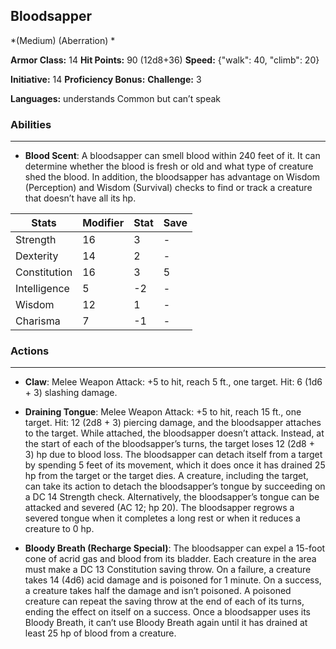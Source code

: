 ## Bloodsapper
*(Medium) (Aberration) *

**Armor Class:** 14
**Hit Points:** 90 (12d8+36)
**Speed:** {"walk": 40, "climb": 20}

**Initiative:** 14
**Proficiency Bonus:**
**Challenge:** 3

**Languages:** understands Common but can’t speak

### Abilities
 --- 
- **Blood Scent**: A bloodsapper can smell blood within 240 feet of it. It can determine whether the blood is fresh or old and what type of creature shed the blood. In addition, the bloodsapper has advantage on Wisdom (Perception) and Wisdom (Survival) checks to find or track a creature that doesn’t have all its hp.



| Stats | Modifier | Stat | Save
| ---- | ---- | ---- | ---- |
| Strength | 16 | 3 | - |
| Dexterity | 14 | 2 | - |
| Constitution | 16 | 3 | 5 |
| Intelligence | 5 | -2 | - |
| Wisdom | 12 | 1 | - |
| Charisma | 7 | -1 | - |

### Actions
 --- 
- **Claw**: Melee Weapon Attack: +5 to hit, reach 5 ft., one target. Hit: 6 (1d6 + 3) slashing damage.

- **Draining Tongue**: Melee Weapon Attack: +5 to hit, reach 15 ft., one target. Hit: 12 (2d8 + 3) piercing damage, and the bloodsapper attaches to the target. While attached, the bloodsapper doesn’t attack. Instead, at the start of each of the bloodsapper’s turns, the target loses 12 (2d8 + 3) hp due to blood loss. The bloodsapper can detach itself from a target by spending 5 feet of its movement, which it does once it has drained 25 hp from the target or the target dies. A creature, including the target, can take its action to detach the bloodsapper’s tongue by succeeding on a DC 14 Strength check. Alternatively, the bloodsapper’s tongue can be attacked and severed (AC 12; hp 20). The bloodsapper regrows a severed tongue when it completes a long rest or when it reduces a creature to 0 hp.

- **Bloody Breath (Recharge Special)**: The bloodsapper can expel a 15-foot cone of acrid gas and blood from its bladder. Each creature in the area must make a DC 13 Constitution saving throw. On a failure, a creature takes 14 (4d6) acid damage and is poisoned for 1 minute. On a success, a creature takes half the damage and isn’t poisoned. A poisoned creature can repeat the saving throw at the end of each of its turns, ending the effect on itself on a success. Once a bloodsapper uses its Bloody Breath, it can’t use Bloody Breath again until it has drained at least 25 hp of blood from a creature.

